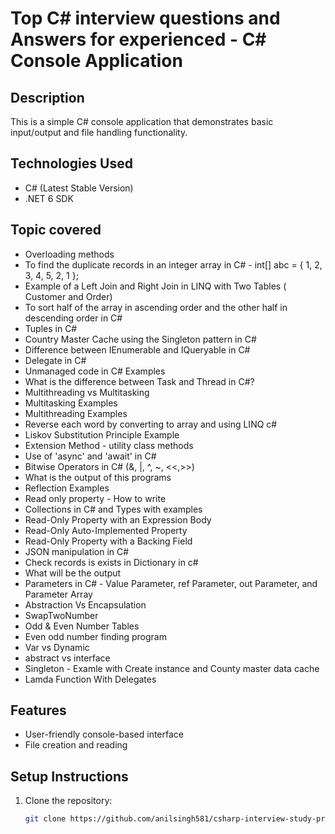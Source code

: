 # Top C# interview questions and Answers for experienced - C# Console Application

## Description
This is a simple C# console application that demonstrates basic input/output and file handling functionality.

## Technologies Used
- C# (Latest Stable Version)
- .NET 6 SDK

## Topic covered
- Overloading methods
- To find the duplicate records in an integer array in C# - int[] abc = { 1, 2, 3, 4, 5, 2, 1 };
- Example of a Left Join and Right Join in LINQ with Two Tables ( Customer and Order)
- To sort half of the array in ascending order and the other half in descending order in C#
- Tuples in C#
- Country Master Cache using the Singleton pattern in C#
- Difference between IEnumerable and IQueryable in C#
- Delegate in C#
- Unmanaged code in C# Examples
- What is the difference between Task and Thread in C#?
- Multithreading vs Multitasking
- Multitasking Examples
- Multithreading Examples
- Reverse each word by converting to array and using LINQ c#
- Liskov Substitution Principle Example
- Extension Method - utility class methods
- Use of 'async' and 'await' in C#
- Bitwise Operators in C# (&, |, ^, ~, <<,>>)
- What is the output of this programs
- Reflection Examples
- Read only property - How to write
- Collections in C# and Types with examples
- Read-Only Property with an Expression Body
- Read-Only Auto-Implemented Property
- Read-Only Property with a Backing Field
- JSON manipulation in C#
- Check records is exists in Dictionary in c# 
- What will be the output
- Parameters in C# - Value Parameter, ref Parameter, out Parameter, and Parameter Array
- Abstraction Vs Encapsulation
- SwapTwoNumber
- Odd & Even Number Tables
- Even odd number finding program
- Var vs Dynamic
- abstract vs interface
- Singleton - Examle with Create instance and County master data cache
- Lamda Function With Delegates

## Features
- User-friendly console-based interface
- File creation and reading

## Setup Instructions
1. Clone the repository:
   ```bash
   git clone https://github.com/anilsingh581/csharp-interview-study-program-examples-experience-top-50.git
